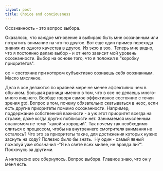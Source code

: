 ```yaml
--- 
layout: post
title: Choice and conciousness
---
```

Осознанность - это вопрос выбора.

Оказалось, что каждое мгновение я выбираю быть мне осознанным или потратить внимание на что-то другое. Вот еще один пример перехода знания из одного качества в другое. Из экзо в эзо.  Теперь мне видно, что я постоянно делаю выбор - и от него зависит мой уровень осознанности. Выбор на основе того, что я положил в "коробку приоритетов".

ос = состояние при котором субъективно сознаешь себя осознанным. Масло мясляное.

Дела в осе делаются по крайней мере не менее эффективно чем в обычном. Большая разница именно в том, что в осе не делаешь много-много лишнего. Вообще говоря самое эффективное состояние с точки зрения gtd. Вопрос в том, почему обязательно скатываться в неос, если есть другие приоритеты помимо осознанности. Например, поддержание собственной важности - а уж этот приоритет всегда на страже, даже когда других поблизости нет. Занимаемся мысленным онанизмом не тему "какой я хороший". Так почему так необходимо слиться с процессом, чтобы на внутреннего смотрителя внимания не осталось? Что это за приоритеты такие, для достижения которых нужно заснуть на ходу? Полезно было бы знать.  Ну один - самый явный пожалуй уже обозначил -"Я на свете всех милее, не вравда ли?". Поохочусь за другими.

А интересно все обернулось. Вопрос выбора. Главное знаю, что он у меня есть.
